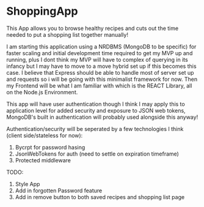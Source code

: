 # ShoppingApp
This App allows you to browse healthy recipes and cuts out the time needed to put a shopping list together manually!

I am starting this application using a NRDBMS (MongoDB to be specific) for faster scaling and initial development time required to get my MVP up and running, plus I dont think my MVP will have to complex of querying in its infancy but I may have to move to a move hybrid set up if this becomes this case. I believe that Express should be able to handle most of server set up and requests so i will be going with this minimalist framework for now. Then my Frontend will be what I am familiar with which is the REACT Library, all on the Node.js Environment.

This app will have user authentication though I think I may apply this to application level for added security and exposure to JSON web tokens, MongoDB's built in authentication will probably used alongside this anyway!

Authentication/security will be seperated by a few technologies I think (client side/stateless for now):

1) Bycrpt for password hasing
2) JsonWebTokens for auth (need to settle on expiration timeframe) 
3) Protected middleware

TODO:

1) Style App
2) Add in forgotten Password feature
3) Add in remove button to both saved recipes and shopping list page
